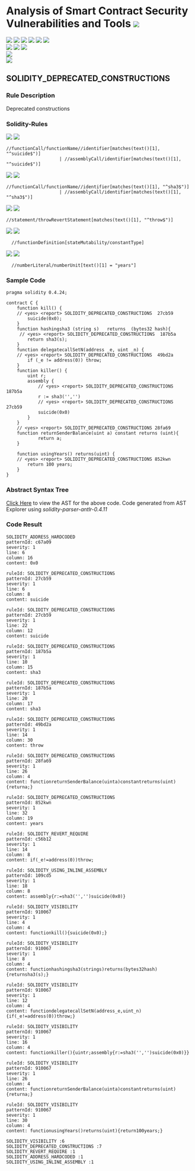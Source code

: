# Analysis of Smart Contract Security Vulnerabilities and Tools ![](https://img.shields.io/badge/-Live-brightgreen)
![](https://img.shields.io/badge/Batch-UG21CYS-lightgreen) ![](https://img.shields.io/badge/Batch-PG21CYS-green) ![](https://img.shields.io/badge/Batch-UG22CYS-lightgreen) ![](https://img.shields.io/badge/Batch-PG21CYS-green) ![](https://img.shields.io/badge/Batch-PhD-darkgreen) ![](https://img.shields.io/badge/-B_RIG-darkgreen)<br/>   ![](https://img.shields.io/badge/BlockchainCourse-21CY712-green)  ![](https://img.shields.io/badge/-M.Tech_Dissertation-blue) ![](https://img.shields.io/badge/Focus-Smart_Contract_Security-yellow) <br/>
![](https://img.shields.io/badge/Blockchain-Ethereum-blue)   <br/> 
![](https://img.shields.io/badge/Language-Solidity-blue)

## SOLIDITY_DEPRECATED_CONSTRUCTIONS
### Rule Description
Deprecated constructions
### Solidity-Rules

![](https://img.shields.io/badge/Pattern_ID-27cb59-gold) ![](https://img.shields.io/badge/Severity-1-brown) 

```
//functionCall/functionName//identifier[matches(text()[1], "^suicide$")]
                    | //assemblyCall/identifier[matches(text()[1], "^suicide$")]
```

![](https://img.shields.io/badge/Pattern_ID-187b5a-gold) ![](https://img.shields.io/badge/Severity-1-brown) 

```
//functionCall/functionName//identifier[matches(text()[1], "^sha3$")]
                    | //assemblyCall/identifier[matches(text()[1], "^sha3$")]
```

![](https://img.shields.io/badge/Pattern_ID-49bd2a-gold) ![](https://img.shields.io/badge/Severity-1-brown) 

```
//statement/throwRevertStatement[matches(text()[1], "^throw$")]
```

![](https://img.shields.io/badge/Pattern_ID-28fa69-gold) ![](https://img.shields.io/badge/Severity-1-brown) 

```
  //functionDefinition[stateMutability/constantType]
```

![](https://img.shields.io/badge/Pattern_ID-852kwn-gold) ![](https://img.shields.io/badge/Severity-1-brown) 

```
  //numberLiteral/numberUnit[text()[1] = "years"]
```

### Sample Code

```
pragma solidity 0.4.24;

contract C {
    function kill() {
    // <yes> <report> SOLIDITY_DEPRECATED_CONSTRUCTIONS  27cb59
        suicide(0x0);
    }
    function hashingsha3 (string s)   returns  (bytes32 hash){
     // <yes> <report> SOLIDITY_DEPRECATED_CONSTRUCTIONS  187b5a
        return sha3(s);
    }
    function delegatecallSetN(address _e, uint _n) {
    // <yes> <report> SOLIDITY_DEPRECATED_CONSTRUCTIONS  49bd2a
        if (_e != address(0)) throw;
    }
    function killer() {
        uint r;
        assembly {
            // <yes> <report> SOLIDITY_DEPRECATED_CONSTRUCTIONS  187b5a
            r := sha3('','')
            // <yes> <report> SOLIDITY_DEPRECATED_CONSTRUCTIONS  27cb59
            suicide(0x0)
        }
    }
    // <yes> <report> SOLIDITY_DEPRECATED_CONSTRUCTIONS 28fa69
    function returnSenderBalance(uint a) constant returns (uint){
            return a;
    }

    function usingYears() returns(uint) {
    // <yes> <report> SOLIDITY_DEPRECATED_CONSTRUCTIONS 852kwn
        return 100 years;
    }
}
```

### Abstract Syntax Tree 

[Click Here](https://astexplorer.net/#/gist/cebc0980b1be99cd5ed88b8c85e929dd/b0800a58bab995065466b0276ee3fa75f2a19a02) to view the AST for the above code. Code generated from AST Explorer using _solidity-parser-antlr-0.4.11_

### Code Result

```
SOLIDITY_ADDRESS_HARDCODED
patternId: c67a09
severity: 1
line: 6
column: 16
content: 0x0

ruleId: SOLIDITY_DEPRECATED_CONSTRUCTIONS
patternId: 27cb59
severity: 1
line: 6
column: 8
content: suicide

ruleId: SOLIDITY_DEPRECATED_CONSTRUCTIONS
patternId: 27cb59
severity: 1
line: 22
column: 12
content: suicide

ruleId: SOLIDITY_DEPRECATED_CONSTRUCTIONS
patternId: 187b5a
severity: 1
line: 10
column: 15
content: sha3

ruleId: SOLIDITY_DEPRECATED_CONSTRUCTIONS
patternId: 187b5a
severity: 1
line: 20
column: 17
content: sha3

ruleId: SOLIDITY_DEPRECATED_CONSTRUCTIONS
patternId: 49bd2a
severity: 1
line: 14
column: 30
content: throw

ruleId: SOLIDITY_DEPRECATED_CONSTRUCTIONS
patternId: 28fa69
severity: 1
line: 26
column: 4
content: functionreturnSenderBalance(uinta)constantreturns(uint){returna;}

ruleId: SOLIDITY_DEPRECATED_CONSTRUCTIONS
patternId: 852kwn
severity: 1
line: 32
column: 19
content: years

ruleId: SOLIDITY_REVERT_REQUIRE
patternId: c56b12
severity: 1
line: 14
column: 8
content: if(_e!=address(0))throw;

ruleId: SOLIDITY_USING_INLINE_ASSEMBLY
patternId: 109cd5
severity: 1
line: 18
column: 8
content: assembly{r:=sha3('','')suicide(0x0)}

ruleId: SOLIDITY_VISIBILITY
patternId: 910067
severity: 1
line: 4
column: 4
content: functionkill(){suicide(0x0);}

ruleId: SOLIDITY_VISIBILITY
patternId: 910067
severity: 1
line: 8
column: 4
content: functionhashingsha3(strings)returns(bytes32hash){returnsha3(s);}

ruleId: SOLIDITY_VISIBILITY
patternId: 910067
severity: 1
line: 12
column: 4
content: functiondelegatecallSetN(address_e,uint_n){if(_e!=address(0))throw;}

ruleId: SOLIDITY_VISIBILITY
patternId: 910067
severity: 1
line: 16
column: 4
content: functionkiller(){uintr;assembly{r:=sha3('','')suicide(0x0)}}

ruleId: SOLIDITY_VISIBILITY
patternId: 910067
severity: 1
line: 26
column: 4
content: functionreturnSenderBalance(uinta)constantreturns(uint){returna;}

ruleId: SOLIDITY_VISIBILITY
patternId: 910067
severity: 1
line: 30
column: 4
content: functionusingYears()returns(uint){return100years;}

SOLIDITY_VISIBILITY :6
SOLIDITY_DEPRECATED_CONSTRUCTIONS :7
SOLIDITY_REVERT_REQUIRE :1
SOLIDITY_ADDRESS_HARDCODED :1
SOLIDITY_USING_INLINE_ASSEMBLY :1


```


